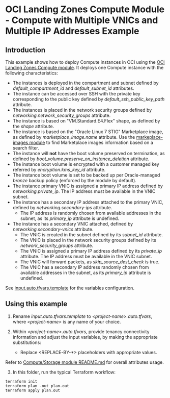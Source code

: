 # OCI Landing Zones Compute Module - Compute with Multiple VNICs and Multiple IP Addresses Example

## Introduction

This example shows how to deploy Compute instances in OCI using the [OCI Landing Zones Compute module](../../README.md). It deploys one Compute instance with the following characteristics:
- The instances is deployed in the compartment and subnet defined by *default_compartment_id* and *default_subnet_id* attributes.
- The instance can be accessed over SSH with the private key corresponding to the public key defined by *default_ssh_public_key_path* attribute.
- The instances is placed in the network security groups defined by *networking.network_security_groups* attribute.
- The instance is based on "VM.Standard.E4.Flex" shape, as defined by the *shape* attribute.
- The instance is based on the "Oracle Linux 7 STIG" Marketplace image, as defined by *marketplace_image.name* attribute. Use the [markeplace-images module](../../../marketplace-images/) to find Marketplace images information based on a search filter.
- The instance will **not** have the boot volume preserved on termination, as defined by *boot_volume.preserve_on_instance_deletion* attribute.
- The instance boot volume is encrypted with a customer managed key referred by *encryption.kms_key_id* attribute.
- The instance boot volume is set to be backed up per Oracle-managed *bronze* backup policy (enforced by the module by default).
- The instance primary VNIC is assigned a primary IP address defined by *networking.private_ip*. The IP address must be available in the VNIC subnet.
- The instance has a secondary IP address attached to the primary VNIC, defined by *networking.secondary-ips* attribute. 
   - The IP address is randomly chosen from available addresses in the subnet, as its *primary_ip* attribute is undefined.
- The instance has a secondary VNIC attached, defined by *networking.secondary-vnics* attribute. 
   - The VNIC is created in the subnet defined by its *subnet_id* attribute.
   - The VNIC is placed in the network security groups defined by its *network_security_groups* attribute.
   - The VNIC is assigned a primary IP address defined by its *private_ip* attribute. The IP address must be available in the VNIC subnet.
   - The VNIC will forward packets, as *skip_source_dest_check* is true.
   - The VNIC has a secondary IP address randomly chosen from available addresses in the subnet, as its *primary_ip* attribute is undefined.

See [input.auto.tfvars.template](./input.auto.tfvars.template) for the variables configuration.

## Using this example
1. Rename *input.auto.tfvars.template* to *\<project-name\>.auto.tfvars*, where *\<project-name\>* is any name of your choice.

2. Within *\<project-name\>.auto.tfvars*, provide tenancy connectivity information and adjust the input variables, by making the appropriate substitutions:
   - Replace \<REPLACE-BY-\*\> placeholders with appropriate values. 
   
Refer to [Compute/Storage module README.md](../../README.md) for overall attributes usage.

3. In this folder, run the typical Terraform workflow:
```
terraform init
terraform plan -out plan.out
terraform apply plan.out
```